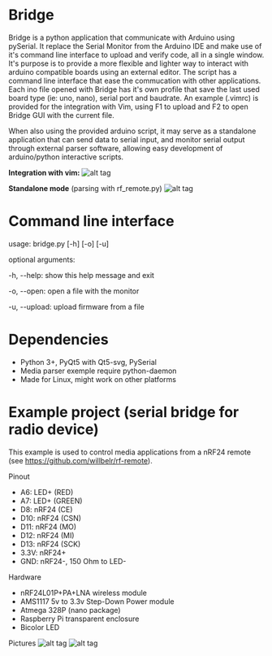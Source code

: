# Bridge
Bridge is a python application that communicate with Arduino using pySerial. It replace the Serial Monitor from the Arduino IDE and make use of it's command line interface to upload and verify code, all in a single window. It's purpose is to provide a more flexible and lighter way to interact with arduino compatible boards using an external editor. The script has a command line interface that ease the commucation with other applications. Each ino file opened with Bridge has it's own profile that save the last used board type (ie: uno, nano), serial port and baudrate. An example (.vimrc) is provided for the integration with Vim, using F1 to upload and F2 to open Bridge GUI with the current file. 

When also using the provided arduino script, it may serve as a standalone application that can send data to serial input, and monitor serial output through external parser software, allowing easy development of arduino/python interactive scripts.

**Integration with vim:**
![alt tag](https://raw.githubusercontent.com/willbelr/rf-bridge/master/pictures/gui.png)

**Standalone mode** (parsing with rf_remote.py)
![alt tag](https://raw.githubusercontent.com/willbelr/rf-bridge/master/pictures/gui-standalone.png)

# Command line interface
  usage: bridge.py [-h] [-o] [-u]

  optional arguments:
  
  -h, --help:      show this help message and exit
  
  -o, --open:     open a file with the monitor
  
  -u, --upload:   upload firmware from a file

# Dependencies
- Python 3+, PyQt5 with Qt5-svg, PySerial
- Media parser exemple require python-daemon
- Made for Linux, might work on other platforms

# Example project (serial bridge for radio device)
This example is used to control media applications from a nRF24 remote (see https://github.com/willbelr/rf-remote).

Pinout
- A6: LED+ (RED)
- A7: LED+ (GREEN)
- D8: nRF24 (CE)
- D10: nRF24 (CSN)
- D11: nRF24 (MO)
- D12: nRF24 (MI)
- D13: nRF24 (SCK)
- 3.3V: nRF24+
- GND: nRF24-, 150 Ohm to LED-

Hardware
- nRF24L01P+PA+LNA wireless module
- AMS1117 5v to 3.3v Step-Down Power module
- Atmega 328P (nano package)
- Raspberry Pi transparent enclosure
- Bicolor LED

Pictures
![alt tag](https://raw.githubusercontent.com/willbelr/rf-bridge/master/pictures/bridge1.jpg)
![alt tag](https://raw.githubusercontent.com/willbelr/rf-bridge/master/pictures/bridge2.jpg)
